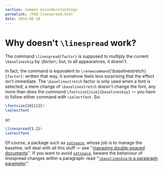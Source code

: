 ```yaml
---
section: Common misunderstandings
permalink: /FAQ-linespread.html
date: 2014-06-10
---
```


# Why doesn't `\linespread` work?

The command `\linespread{factor}` is supposed to multiply
the current `\baselineskip` by &lsaquo;_factor_&rsaquo;; but, to all
appearances, it doesn't.

In fact, the command is equivalent to
`\renewcommand{`\baselinestretch`}{factor}`: written that
way, it somehow feels less surprising that the effect isn't immediate.
The `\baselinestretch` factor is only used when a font is selected;
a mere change of `\baselinestretch` doesn't change the font, any
more than does the command
`\fontsize{size}{baselineskip}`&nbsp;&mdash; you have to follow
either command with `\selectfont`.  So:
```latex
\fontsize{10}{12}%
\selectfont
```
or:
```latex
\linespread{1.2}%
\selectfont
```
Of course, a package such as [`setspace`](https://ctan.org/pkg/setspace), whose job is to
manage the baseline, will deal with all this stuff&nbsp;&mdash; see
''[managing double-spaced documents](FAQ-linespace.md)''.  If
you want to avoid [`setspace`](https://ctan.org/pkg/setspace), beware the behaviour of
linespread changes within a paragraph: read 
''[`\baselineskip` is a paragraph parameter](FAQ-baselinepar.md)''.

